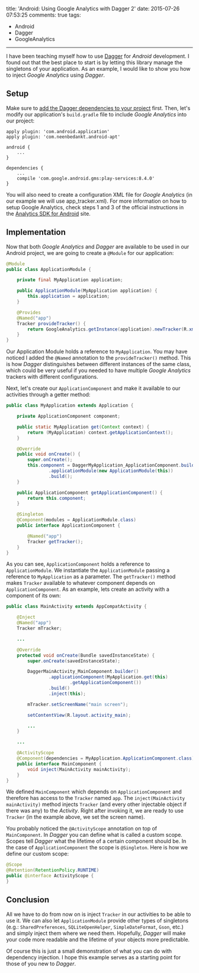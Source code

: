 title: 'Android: Using Google Analytics with Dagger 2'
date: 2015-07-26 07:53:25
comments: true
tags:
- Android
- Dagger
- GoogleAnalytics
---
I have been teaching myself how to use [Dagger](http://google.github.io/dagger/) for _Android_ development. I found out that the best place to start is by letting this library manage the singletons of your application. As an example, I would like to show you how to inject _Google Analytics_ using _Dagger_.

Setup
-----

Make sure to [add the Dagger dependencies to your project](http://soflete.github.io/2016/04/02/Setup-Dagger-in-Android/) first. Then, let's modify our application's `build.gradle` file to include _Google Analytics_ into our project:

```Gradle
apply plugin: 'com.android.application'
apply plugin: 'com.neenbedankt.android-apt'

android {
    ...
}

dependencies {
    ...
    compile 'com.google.android.gms:play-services:8.4.0'
}
```

You will also need to create a configuration XML file for _Google Analytics_ (in our example we will use app_tracker.xml). For more information on how to setup Google Analytics, check steps 1 and 3 of the official instructions in the [Analytics SDK for Android](https://developers.google.com/analytics/devguides/collection/android/v4/) site.

Implementation
--------------

Now that both _Google Analytics_ and _Dagger_ are available to be used in our Android project, we are going to create a `@Module` for our application:

```Java
@Module
public class ApplicationModule {

    private final MyApplication application;

    public ApplicationModule(MyApplication application) {
        this.application = application;
    }

    @Provides
    @Named("app")
    Tracker provideTracker() {
        return GoogleAnalytics.getInstance(application).newTracker(R.xml.app_tracker);
    }
}
```

Our Application Module holds a reference to `MyApplication`. You may have noticed I added the `@Named` annotation to the `provideTracker()` method. This is how _Dagger_ distinguishes between different instances of the same class, which could be very useful if you needed to have multiple _Google Analytics_ trackers with different configurations.

Next, let's create our `ApplicationComponent` and make it available to our activities through a getter method:

```Java
public class MyApplication extends Application {

    private ApplicationComponent component;

    public static MyApplication get(Context context) {
        return (MyApplication) context.getApplicationContext();
    }

    @Override
    public void onCreate() {
        super.onCreate();
        this.component = DaggerMyApplication_ApplicationComponent.builder()
                .applicationModule(new ApplicationModule(this))
                .build();
    }

    public ApplicationComponent getApplicationComponent() {
        return this.component;
    }

    @Singleton
    @Component(modules = ApplicationModule.class)
    public interface ApplicationComponent {

        @Named("app")
        Tracker getTracker();
    }
}
```

As you can see, `ApplicationComponent` holds a reference to `ApplicationModule`. We instantiate the `ApplicationModule` passing a reference to `MyApplication` as a parameter. The `getTracker()` method makes `Tracker` available to whatever component depends on `ApplicationComponent`. As an example, lets create an activity with a component of its own:

```Java
public class MainActivity extends AppCompatActivity {

    @Inject
    @Named("app")
    Tracker mTracker;

    ...

    @Override
    protected void onCreate(Bundle savedInstanceState) {
        super.onCreate(savedInstanceState);

        DaggerMainActivity_MainComponent.builder()
                .applicationComponent(MyApplication.get(this)
                        .getApplicationComponent())
                .build()
                .inject(this);

        mTracker.setScreenName("main screen");

        setContentView(R.layout.activity_main);

        ...
    }

    ...

    @ActivityScope
    @Component(dependencies = MyApplication.ApplicationComponent.class)
    public interface MainComponent {
        void inject(MainActivity mainActivity);
    }
}
```

We defined `MainComponent` which depends on `ApplicationComponent` and therefore has access to the `Tracker` named `app`.
The `inject(MainActivity mainActivity)` method injects `Tracker` (and every other injectable object if there was any) to the _Activity_. Right after invoking it, we are ready to use `Tracker` (in the example above, we set the screen name).

You probably noticed the `@ActivityScope` annotation on top of `MainComponent`. In _Dagger_ you can define what is called a custom scope. Scopes tell _Dagger_ what the lifetime of a certain component should be. In the case of `ApplicationComponent` the scope is `@Singleton`. Here is how we define our custom scope:

```Java
@Scope
@Retention(RetentionPolicy.RUNTIME)
public @interface ActivityScope {
}
```

Conclusion
----------

All we have to do from now on is inject `Tracker` in our activities to be able to use it. We can also let `ApplicationModule` provide other types of singletons (e.g.: `SharedPreferences`, `SQLiteOpenHelper`, `SimpleDateFormat`, `Gson`, etc.) and simply inject them where we need them. Hopefully, _Dagger_ will make your code more readable and the lifetime of your objects more predictable.

Of course this is just a small demonstration of what you can do with dependency injection. I hope this example serves as a starting point for those of you new to _Dagger_.
